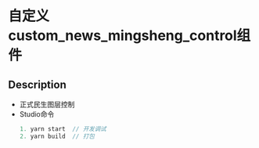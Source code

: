 # 自定义custom_news_mingsheng_control组件

## Description
- 正式民生图层控制
- Studio命令
  ```js
  1. yarn start  // 开发调试
  2. yarn build  // 打包
  ```

